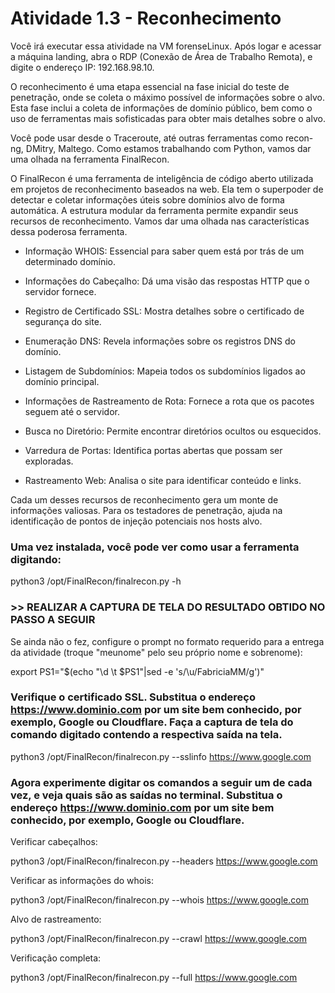 # Atividade 1.3 - Reconhecimento
Você irá executar essa atividade na VM forenseLinux. Após logar e acessar a máquina landing, abra o RDP (Conexão de Área de Trabalho Remota), e digite o endereço IP: 192.168.98.10.

O reconhecimento é uma etapa essencial na fase inicial do teste de penetração, onde se coleta o máximo possível de informações sobre o alvo. Esta fase inclui a coleta de informações de domínio público, bem como o uso de ferramentas mais sofisticadas para obter mais detalhes sobre o alvo.

Você pode usar desde o Traceroute, até outras ferramentas como recon-ng, DMitry, Maltego. Como estamos trabalhando com Python, vamos dar uma olhada na ferramenta FinalRecon.

O FinalRecon é uma ferramenta de inteligência de código aberto utilizada em projetos de reconhecimento baseados na web. Ela tem o superpoder de detectar e coletar informações úteis sobre domínios alvo de forma automática. A estrutura modular da ferramenta permite expandir seus recursos de reconhecimento. Vamos dar uma olhada nas características dessa poderosa ferramenta.

* Informação WHOIS: Essencial para saber quem está por trás de um determinado domínio.

* Informações do Cabeçalho: Dá uma visão das respostas HTTP que o servidor fornece.

* Registro de Certificado SSL: Mostra detalhes sobre o certificado de segurança do site.

* Enumeração DNS: Revela informações sobre os registros DNS do domínio.

* Listagem de Subdomínios: Mapeia todos os subdomínios ligados ao domínio principal.

* Informações de Rastreamento de Rota: Fornece a rota que os pacotes seguem até o servidor.

* Busca no Diretório: Permite encontrar diretórios ocultos ou esquecidos.

* Varredura de Portas: Identifica portas abertas que possam ser exploradas.

* Rastreamento Web: Analisa o site para identificar conteúdo e links.

Cada um desses recursos de reconhecimento gera um monte de informações valiosas. Para os testadores de penetração, ajuda na identificação de pontos de injeção potenciais nos hosts alvo.

### Uma vez instalada, você pode ver como usar a ferramenta digitando:

python3 /opt/FinalRecon/finalrecon.py -h

### >> REALIZAR A CAPTURA DE TELA DO RESULTADO OBTIDO NO PASSO A SEGUIR

Se ainda não o fez, configure o prompt no formato requerido para a entrega da atividade (troque "meunome" pelo seu próprio nome e sobrenome):

export PS1="$(echo "\d \t $PS1"|sed -e 's/\u/FabriciaMM/g')"

### Verifique o certificado SSL. Substitua o endereço https://www.dominio.com por um site bem conhecido, por exemplo, Google ou Cloudflare.  Faça a captura de tela do comando digitado contendo a respectiva saída na tela.

python3 /opt/FinalRecon/finalrecon.py --sslinfo https://www.google.com

### Agora experimente digitar os comandos a seguir um de cada vez, e veja quais são as saídas no terminal. Substitua o endereço https://www.dominio.com por um site bem conhecido, por exemplo, Google ou Cloudflare.

Verificar cabeçalhos:

python3 /opt/FinalRecon/finalrecon.py --headers https://www.google.com

Verificar as informações do whois:

python3 /opt/FinalRecon/finalrecon.py --whois  https://www.google.com

Alvo de rastreamento:

python3 /opt/FinalRecon/finalrecon.py --crawl https://www.google.com

Verificação completa:

python3 /opt/FinalRecon/finalrecon.py --full https://www.google.com
